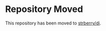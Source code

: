 # Repository Moved

This repository has been moved to [strberry/di](https://github.com/strberry/di).
